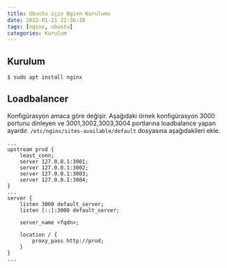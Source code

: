 ```yaml
---
title: Ubuntu için Ngixn Kurulumu
date: 2022-01-21 22:36:38
tags: [nginx, ubuntu]
categories: Kurulum
---
```


## Kurulum

```bash
$ sudo apt install nginx
```

## Loadbalancer

Konfigürasyon amaca göre değişir. Aşağıdaki örnek konfigürasyon 3000 portunu dinleyen ve 3001,3002,3003,3004 portlarına loadbalance yapan ayardır. ``/etc/nginx/sites-available/default`` dosyasına aşağıdakileri ekle.

```nginxconf
...
upstream prod {
	least_conn;
	server 127.0.0.1:3001;
	server 127.0.0.1:3002;
	server 127.0.0.1:3003;
	server 127.0.0.1:3004;
}
...
server {
	listen 3000 default_server;
	listen [::]:3000 default_server;

	server_name <fqdn>;

	location / {
		proxy_pass http://prod;
	}
}
...
```